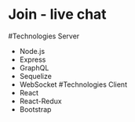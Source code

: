 # Join - live chat

#Technologies Server
- Node.js
- Express
- GraphQL
- Sequelize
- WebSocket
#Technologies Client
- React
- React-Redux
- Bootstrap
